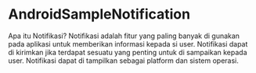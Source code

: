# AndroidSampleNotification

Apa itu Notifikasi? Notifikasi adalah fitur yang paling banyak di gunakan pada aplikasi untuk memberikan informasi kepada si user. Notifikasi dapat di kirimkan jika terdapat sesuatu yang penting untuk di sampaikan kepada user. Notifikasi dapat di tampilkan sebagai platform dan sistem operasi. 
